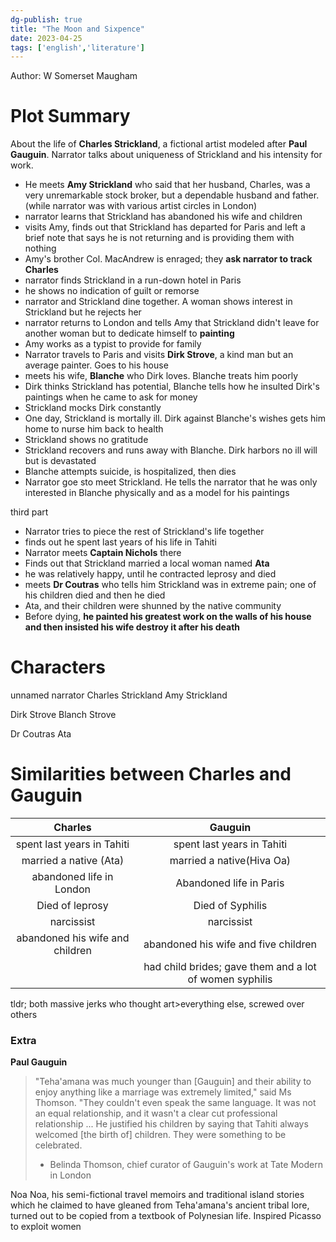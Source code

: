 ```yaml
---
dg-publish: true
title: "The Moon and Sixpence"
date: 2023-04-25
tags: ['english','literature']
---
```


Author: W Somerset Maugham

# Plot Summary
About the life of **Charles Strickland**, a fictional artist modeled after **Paul Gauguin**.
Narrator talks about uniqueness of Strickland and his intensity for work.
- He meets **Amy Strickland** who said that her husband, Charles, was a very unremarkable stock broker, but a dependable husband and father. (while narrator was with various artist circles in London)
- narrator learns that Strickland has abandoned his wife and children
- visits Amy, finds out that Strickland has departed for Paris and left a brief note that says he is not returning and is providing them with nothing
- Amy's brother Col. MacAndrew is enraged; they **ask narrator to track Charles**
- narrator finds Strickland in a run-down hotel in Paris 
- he shows no indication of guilt or remorse 
- narrator and Strickland dine together. A woman shows interest in Strickland but he rejects her 
- narrator returns to London and tells Amy that Strickland didn't leave for another woman but to dedicate himself to **painting**
- Amy works as a typist to provide for family 
- Narrator travels to Paris and visits **Dirk Strove**, a kind man but an average painter. Goes to his house
- meets his wife, **Blanche** who Dirk loves. Blanche treats him poorly
- Dirk thinks Strickland has potential, Blanche tells how he insulted Dirk's paintings when he came to ask for money 
- Strickland mocks Dirk constantly
- One day, Strickland is mortally ill. Dirk against Blanche's wishes gets him home to nurse him back to health
- Strickland shows no gratitude 
- Strickland recovers and runs away with Blanche. Dirk harbors no ill will but is devastated
- Blanche attempts suicide, is hospitalized, then dies 
- Narrator goe sto meet Strickland. He tells the narrator that he was only interested in Blanche physically and as a model for his paintings

third part 
- Narrator tries to piece the rest of Strickland's life together
- finds out he spent last years of his life in Tahiti 
- Narrator meets **Captain Nichols** there
- Finds out that Strickland married a local woman named **Ata** 
- he was relatively happy, until he contracted leprosy and died 
- meets **Dr Coutras** who tells him Strickland was in extreme pain; one of his children died and then he died
- Ata, and their children were shunned by the native community
- Before dying, **he painted his greatest work on the walls of his house and then insisted his wife destroy it after his death** 

# Characters 
unnamed narrator
Charles Strickland
Amy Strickland

Dirk Strove
Blanch Strove 

Dr Coutras 
Ata 

# Similarities between Charles and Gauguin 

|Charles|Gauguin|
|:---:|:---:|
|spent last years in Tahiti|spent last years in Tahiti|
|married a native (Ata)|married a native(Hiva Oa)|
|abandoned life in London|Abandoned life in Paris|
|Died of leprosy|Died of Syphilis|
|narcissist|narcissist|
|abandoned his wife and children|abandoned his wife and five children|
||had child brides; gave them and a lot of women syphilis|


tldr; both massive jerks who thought art>everything else, screwed over others

### Extra 

**Paul Gauguin**

>"Teha'amana was much younger than [Gauguin] and their ability to enjoy anything like a marriage was extremely limited," said Ms Thomson. "They couldn't even speak the same language. It was not an equal relationship, and it wasn't a clear cut professional relationship ... He justified his children by saying that Tahiti always welcomed [the birth of] children. They were something to be celebrated.
> - Belinda Thomson, chief curator of Gauguin's work at Tate Modern in London

Noa Noa, his semi-fictional travel memoirs and traditional island stories which he claimed to have gleaned from Teha'amana's ancient tribal lore, turned out to be copied from a textbook of Polynesian life.
Inspired Picasso to exploit women 
